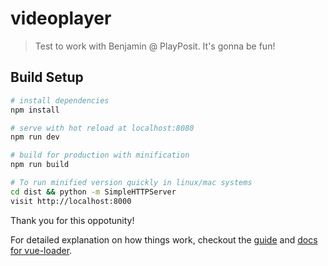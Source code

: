 # videoplayer

> Test to work with Benjamin @ PlayPosit. It's gonna be fun!

## Build Setup

``` bash
# install dependencies
npm install

# serve with hot reload at localhost:8080
npm run dev

# build for production with minification
npm run build
```

``` bash
# To run minified version quickly in linux/mac systems
cd dist && python -m SimpleHTTPServer
visit http://localhost:8000
```
Thank you for this oppotunity!


For detailed explanation on how things work, checkout the [guide](http://vuejs-templates.github.io/webpack/) and [docs for vue-loader](http://vuejs.github.io/vue-loader).
